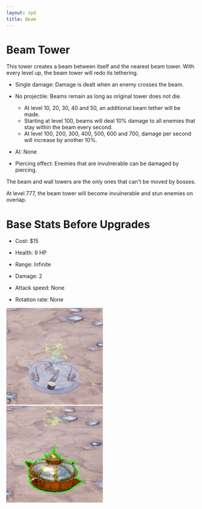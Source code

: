 ```yaml
---
layout: spd
title: Beam
---
```


# Beam Tower

This tower creates a beam between itself and the nearest beam tower. With every level up, the beam tower will redo its tethering.

* Single damage: Damage is dealt when an enemy crosses the beam.

* No projectile: Beams remain as long as original tower does not die.
  * At level 10, 20, 30, 40 and 50, an additional beam tether will be made.
  * Starting at level 100, beams will deal 10% damage to all enemies that stay within the beam every second.
  * At level 100, 200, 300, 400, 500, 600 and 700, damage per second will increase by another 10%.

* AI: None

* Piercing effect: Enemies that are invulnerable can be damaged by piercing.

The beam and wall towers are the only ones that can't be moved by bosses.

At level 777, the beam tower will become invulnerable and stun enemies on overlap.

# Base Stats Before Upgrades

* Cost: $15

* Health: 9 HP

* Range: Infinite

* Damage: 2

* Attack speed: None

* Rotation rate: None

<img src="/assets/images/spd/tower-beam-unbuilt.jpg" width="256" height="256">
<img src="/assets/images/spd/tower-beam.jpg" width="256" height="256">
